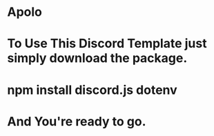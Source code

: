 # Apolo

# To Use This Discord Template just simply download the package. 
# npm install discord.js dotenv
# And You're ready to go.